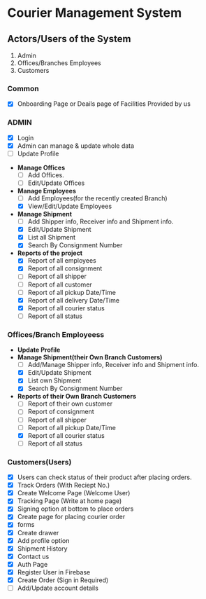 # Courier Management System

## Actors/Users of the System

1. Admin
2. Offices/Branches Employees
3. Customers

### Common

- [x] Onboarding Page or Deails page of Facilities Provided by us

### ADMIN

- [x] Login
- [x] Admin can manage & update whole data
- [ ] Update Profile
- **Manage Offices**
  - [ ] Add Offices.
  - [ ] Edit/Update Offices
- **Manage Employees**
  - [ ] Add Employees(for the recently created Branch)
  - [x] View/Edit/Update Employees
- **Manage Shipment**
  - [ ] Add Shipper info, Receiver info and Shipment info.
  - [x] Edit/Update Shipment
  - [x] List all Shipment
  - [x] Search By Consignment Number
- **Reports of the project**
  - [x] Report of all employees
  - [x] Report of all consignment
  - [ ] Report of all shipper
  - [ ] Report of all customer
  - [ ] Report of all pickup Date/Time
  - [x] Report of all delivery Date/Time
  - [x] Report of all courier status
  - [ ] Report of all status

### Offices/Branch Employeess

- **Update Profile**
- **Manage Shipment(their Own Branch Customers)**
  - [ ] Add/Manage Shipper info, Receiver info and Shipment info.
  - [x] Edit/Update Shipment
  - [x] List own Shipment
  - [x] Search By Consignment Number
- **Reports of their Own Branch Customers**
  - [ ] Report of their own customer
  - [ ] Report of consignment
  - [ ] Report of all shipper
  - [ ] Report of all pickup Date/Time
  - [x] Report of all courier status
  - [ ] Report of all status

### Customers(Users)

- [x] Users can check status of their product after placing orders.
- [x] Track Orders (With Reciept No.)
- [x] Create Welcome Page (Welcome User)
- [x] Tracking Page (Write at home page)
- [x] Signing option at bottom to place orders
- [x] Create page for placing courier order
- [x] forms
- [x] Create drawer
- [x] Add profile option
- [x] Shipment History
- [x] Contact us
- [x] Auth Page
- [x] Register User in Firebase
- [x] Create Order (Sign in Required)
- [ ] Add/Update account details
